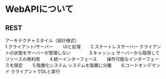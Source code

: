 # WebAPIについて

## REST
アーキテクチャスタイル（設計様式）    
1.クライアント/サーバー　　
UIと処理　　
2.ステートレスサーバー
クライアントの状態をサーバーが管理しない　　　　
3.キャッシュ
サーバーから取得してリソースの再利用　　
4.統一インターフェース　　
操作可能なインターフェースを限定　　
5.階層化システム
システムを階層に分離　　
6.コードオンデマンド
クライアントでDLと実行　　